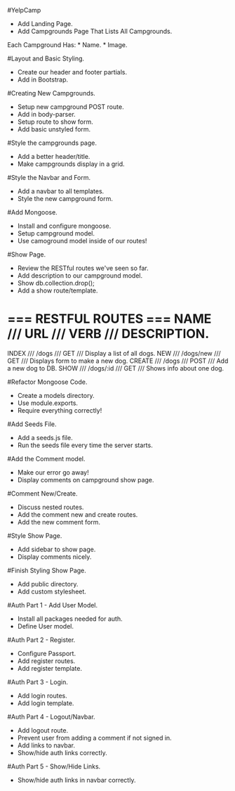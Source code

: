 #YelpCamp

* Add Landing Page.
* Add Campgrounds Page That Lists All Campgrounds.

Each Campground Has:
    * Name.
    * Image.
    
#Layout and Basic Styling.

* Create our header and footer partials.
* Add in Bootstrap.

#Creating New Campgrounds.

* Setup new campground POST route.
* Add in body-parser.
* Setup route to show form.
* Add basic unstyled form.

#Style the campgrounds page.

* Add a better header/title.
* Make campgrounds display in a grid.

#Style the Navbar and Form.

* Add a navbar to all templates.
* Style the new campground form.

#Add Mongoose.

* Install and configure mongoose.
* Setup campground model.
* Use camoground model inside of our routes!

#Show Page.

* Review the RESTful routes we've seen so far.
* Add description to our campground model.
* Show db.collection.drop();
* Add a show route/template.



=== RESTFUL ROUTES ===
NAME    ///     URL         ///     VERB    ///     DESCRIPTION.
============================================================
INDEX   ///     /dogs       ///     GET     /// Display a list of all dogs.
NEW     ///     /dogs/new   ///     GET     /// Displays form to make a new dog.
CREATE  ///     /dogs       ///     POST    /// Add a new dog to DB.
SHOW    ///     /dogs/:id   ///     GET     /// Shows info about one dog.



#Refactor Mongoose Code.

* Create a models directory.
* Use module.exports.
* Require everything correctly!

#Add Seeds File.

* Add a seeds.js file.
* Run the seeds file every time the server starts.

#Add the Comment model.

* Make our error go away!
* Display comments on campground show page.

#Comment New/Create.

* Discuss nested routes.
* Add the comment new and create routes.
* Add the new comment form.

#Style Show Page.

* Add sidebar to show page.
* Display comments nicely.

#Finish Styling Show Page.

* Add public directory.
* Add custom stylesheet.

#Auth Part 1 - Add User Model.

* Install all packages needed for auth.
* Define User model.

#Auth Part 2 - Register.

* Configure Passport.
* Add register routes.
* Add register template.

#Auth Part 3 - Login.

* Add login routes.
* Add login template.

#Auth Part 4 - Logout/Navbar.

* Add logout route.
* Prevent user from adding a comment if not signed in.
* Add links to navbar.
* Show/hide auth links correctly.

#Auth Part 5 - Show/Hide Links.

* Show/hide auth links in navbar correctly.